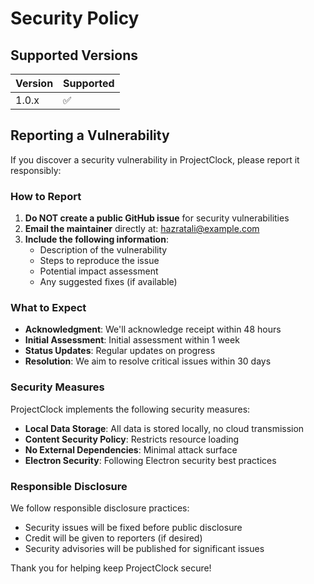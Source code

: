 # Security Policy

## Supported Versions

| Version | Supported          |
| ------- | ------------------ |
| 1.0.x   | :white_check_mark: |

## Reporting a Vulnerability

If you discover a security vulnerability in ProjectClock, please report it responsibly:

### How to Report

1. **Do NOT create a public GitHub issue** for security vulnerabilities
2. **Email the maintainer** directly at: hazratali@example.com
3. **Include the following information**:
   - Description of the vulnerability
   - Steps to reproduce the issue
   - Potential impact assessment
   - Any suggested fixes (if available)

### What to Expect

- **Acknowledgment**: We'll acknowledge receipt within 48 hours
- **Initial Assessment**: Initial assessment within 1 week
- **Status Updates**: Regular updates on progress
- **Resolution**: We aim to resolve critical issues within 30 days

### Security Measures

ProjectClock implements the following security measures:

- **Local Data Storage**: All data is stored locally, no cloud transmission
- **Content Security Policy**: Restricts resource loading
- **No External Dependencies**: Minimal attack surface
- **Electron Security**: Following Electron security best practices

### Responsible Disclosure

We follow responsible disclosure practices:

- Security issues will be fixed before public disclosure
- Credit will be given to reporters (if desired)
- Security advisories will be published for significant issues

Thank you for helping keep ProjectClock secure!
